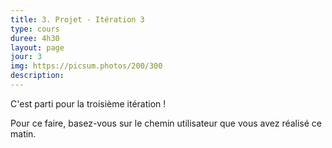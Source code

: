 ```yaml
---
title: 3. Projet - Itération 3
type: cours
duree: 4h30
layout: page
jour: 3
img: https://picsum.photos/200/300
description:
---
```


C'est parti pour la troisième itération !

Pour ce faire, basez-vous sur le chemin utilisateur que vous avez réalisé ce matin.
